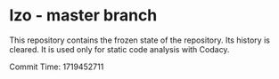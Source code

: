 # lzo - master branch

This repository contains the frozen state of the repository.
Its history is cleared. It is used only for static code
analysis with Codacy.

Commit Time: 1719452711